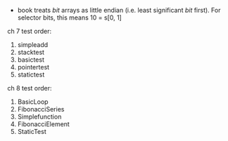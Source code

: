 * book treats *bit* arrays as little endian (i.e. least significant *bit* first). For selector bits, this means 10 = s[0, 1]

ch 7 test order:

1. simpleadd
2. stacktest
3. basictest
4. pointertest
5. statictest

ch 8 test order:

1. BasicLoop
2. FibonacciSeries
3. Simplefunction
4. FibonacciElement
5. StaticTest